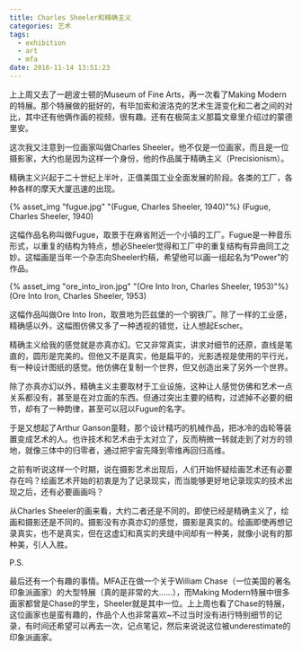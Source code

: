 ```yaml
---
title: Charles Sheeler和精确主义
categories: 艺术
tags:
  - exhibition
  - art
  - mfa
date: 2016-11-14 13:51:23
---
```


上上周又去了一趟波士顿的Museum of Fine Arts，再一次看了Making Modern的特展。那个特展做的挺好的，有毕加索和波洛克的艺术生涯变化和二者之间的对比，其中还有他俩作画的视频，很有趣。还有在极简主义那篇文章里介绍过的蒙德里安。

这次我又注意到一位画家叫做Charles Sheeler。他不仅是一位画家，而且是一位摄影家，大约也是因为这样一个身份，他的作品属于精确主义（Precisionism）。

精确主义兴起于二十世纪上半叶，正值美国工业全面发展的阶段。各类的工厂，各种各样的摩天大厦迅速的出现。

{% asset_img "fugue.jpg" "(Fugue, Charles Sheeler, 1940)"%}
(Fugue, Charles Sheeler, 1940)

这幅作品名称叫做Fugue，取景于在麻省附近一个小镇的工厂。Fugue是一种音乐形式，以重复的结构为特点，想必Sheeler觉得和工厂中的重复结构有异曲同工之妙。这幅画是当年一个杂志向Sheeler约稿，希望他可以画一组起名为“Power”的作品。

{% asset_img "ore_into_iron.jpg" "(Ore Into Iron, Charles Sheeler, 1953)"%}
(Ore Into Iron, Charles Sheeler, 1953)

这幅作品叫做Ore Into Iron，取景地为匹兹堡的一个钢铁厂。除了一样的工业感，精确感以外，这幅图仿佛又多了一种透视的错觉，让人想起Escher。

精确主义给我的感觉就是亦真亦幻。它又非常真实，讲求对细节的还原，直线是笔直的，圆形是完美的。但他又不是真实，他是扁平的，光影透视是使用的平行光，有一种设计图纸的感觉。他仿佛在复制一个世界，但又创造出来了另外一个世界。

除了亦真亦幻以外，精确主义主要取材于工业设施，这种让人感觉仿佛和艺术一点关系都没有，甚至是在对立面的东西。但通过突出主要的结构，过滤掉不必要的细节，却有了一种韵律，甚至可以冠以Fugue的名字。

于是又想起了Arthur Ganson童鞋，那个设计精巧的机械作品，把冰冷的齿轮等装置变成艺术的人。也许技术和艺术由于太对立了，反而稍微一转就走到了对方的领地，就像三体中的归零者，通过把宇宙先降到零维再回归高维。

之前有听说这样一个时期，说在摄影艺术出现后，人们开始怀疑绘画艺术还有必要存在吗？绘画艺术开始的初衷是为了记录现实，而当能够更好地记录现实的技术出现之后，还有必要画画吗？

从Charles Sheeler的画来看，大约二者还是不同的。即使已经是精确主义了，绘画和摄影还是不同的。摄影没有亦真亦幻的感觉，摄影是真实的。绘画即使再想记录真实，也不是真实，但在这虚幻和真实的夹缝中间却有一种美，就像小说有的那种美，引人入胜。

P.S.

最后还有一个有趣的事情。MFA正在做一个关于William Chase（一位美国的著名印象派画家）的大型特展（真的是非常的大……），而Making Modern特展中很多画家都曾是Chase的学生，Sheeler就是其中一位。上上周也看了Chase的特展，这位画家也是蛮有趣的，作品个人也非常喜欢~不过当时没有进行特别细节的记录，有时间还希望可以再去一次，记点笔记，然后来说说这位被underestimate的印象派画家。